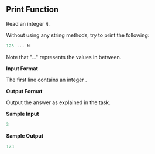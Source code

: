 ## Print Function

Read an integer `N`.

Without using any string methods, try to print the following:

```python
123 ... N
```

Note that "..." represents the values in between.

**Input Format**

The first line contains an integer .

**Output Format**

Output the answer as explained in the task.

**Sample Input**

```python
3
```

**Sample Output**

```python
123
```